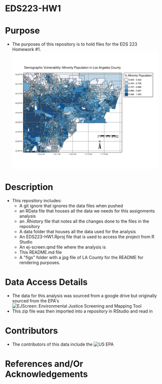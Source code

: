 # EDS223-HW1

# Purpose
- The purposes of this repository is to hold files for the EDS 223
Homework #1.
![LA County Particulate Matter](figs/la_county_part.jpg)

# Description


- This repository includes:
  - A git ignore that ignores the data files when pushed
  - an RData file that houses all the data we needs for this assignments analysis
  - an .Rhistory file that notes all the changes done to the files in the repository
  - A data folder that houses all the data used for the analysis
  - An EDS223-HW1.Rproj file that is used to access the project from R Studio
  - An ej-screen.qmd file where the analysis is
  - This README.md file
  - A "figs" folder with a jpg file of LA County for the README for rendering purposes.
  
# Data Access Details
  - The data for this analysis was sourced from a google drive but originally sourced from the EPA's ![EJScreen: Environmental Justice Screening and Mapping Tool](https://www.epa.gov/ejscreen)
  - This zip file was then imported into a repository in RStudio and read in

# Contributors
  - The contributors of this data include the ![US EPA](https://www.epa.gov/)
  
# References and/Or Acknowledgements

  
